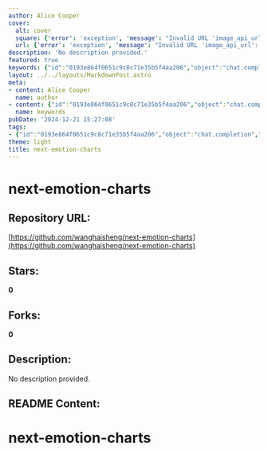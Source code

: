 ```yaml
---
author: Alice Cooper
cover:
  alt: cover
  square: {'error': 'exception', 'message': "Invalid URL 'image_api_url': No scheme supplied. Perhaps you meant https://image_api_url?"}
  url: {'error': 'exception', 'message': "Invalid URL 'image_api_url': No scheme supplied. Perhaps you meant https://image_api_url?"}
description: 'No description provided.'
featured: true
keywords: {"id":"0193e864f0651c9c8c71e35b5f4aa206","object":"chat.completion","created":1734770749,"model":"Qwen/Qwen2.5-7B-Instruct","choices":[{"index":0,"message":{"role":"assistant","content":"Keywords and tags extracted from the provided text:\n\nKeywords:\n- next\n- emotion\n- charts\n\nTags:\n- #next-emotion-charts"},"finish_reason":"stop"}],"usage":{"prompt_tokens":54,"completion_tokens":29,"total_tokens":83},"system_fingerprint":""}
layout: ../../layouts/MarkdownPost.astro
meta:
- content: Alice Cooper
  name: author
- content: {"id":"0193e864f0651c9c8c71e35b5f4aa206","object":"chat.completion","created":1734770749,"model":"Qwen/Qwen2.5-7B-Instruct","choices":[{"index":0,"message":{"role":"assistant","content":"Keywords and tags extracted from the provided text:\n\nKeywords:\n- next\n- emotion\n- charts\n\nTags:\n- #next-emotion-charts"},"finish_reason":"stop"}],"usage":{"prompt_tokens":54,"completion_tokens":29,"total_tokens":83},"system_fingerprint":""}
  name: keywords
pubDate: '2024-12-21 15:27:08'
tags:
- {"id":"0193e864f0651c9c8c71e35b5f4aa206","object":"chat.completion","created":1734770749,"model":"Qwen/Qwen2.5-7B-Instruct","choices":[{"index":0,"message":{"role":"assistant","content":"Keywords and tags extracted from the provided text:\n\nKeywords:\n- next\n- emotion\n- charts\n\nTags:\n- #next-emotion-charts"},"finish_reason":"stop"}],"usage":{"prompt_tokens":54,"completion_tokens":29,"total_tokens":83},"system_fingerprint":""}
theme: light
title: next-emotion-charts
---
```


# next-emotion-charts

## Repository URL: 
[https://github.com/wanghaisheng/next-emotion-charts](https://github.com/wanghaisheng/next-emotion-charts)

## Stars: 
**0**

## Forks: 
**0**

## Description: 
No description provided.

## README Content: 
# next-emotion-charts
